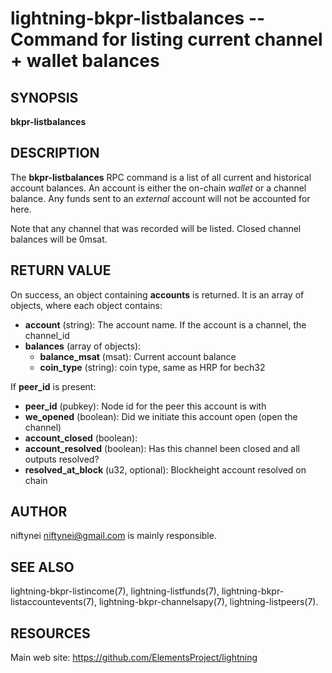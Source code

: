 lightning-bkpr-listbalances -- Command for listing current channel + wallet balances
===============================================================================

SYNOPSIS
--------

**bkpr-listbalances**

DESCRIPTION
-----------

The **bkpr-listbalances** RPC command is a list of all current and historical account balances. An account is either the on-chain *wallet* or a channel balance.
Any funds sent to an *external* account will not be accounted for here.

Note that any channel that was recorded will be listed. Closed channel balances
will be 0msat.

RETURN VALUE
------------

[comment]: # (GENERATE-FROM-SCHEMA-START)
On success, an object containing **accounts** is returned.  It is an array of objects, where each object contains:
- **account** (string): The account name. If the account is a channel, the channel_id
- **balances** (array of objects):
  - **balance_msat** (msat): Current account balance
  - **coin_type** (string): coin type, same as HRP for bech32

If **peer_id** is present:
  - **peer_id** (pubkey): Node id for the peer this account is with
  - **we_opened** (boolean): Did we initiate this account open (open the channel)
  - **account_closed** (boolean): 
  - **account_resolved** (boolean): Has this channel been closed and all outputs resolved?
  - **resolved_at_block** (u32, optional): Blockheight account resolved on chain

[comment]: # (GENERATE-FROM-SCHEMA-END)

AUTHOR
------

niftynei <niftynei@gmail.com> is mainly responsible.

SEE ALSO
--------

lightning-bkpr-listincome(7), lightning-listfunds(7),
lightning-bkpr-listaccountevents(7),
lightning-bkpr-channelsapy(7), lightning-listpeers(7).

RESOURCES
---------

Main web site: <https://github.com/ElementsProject/lightning>

[comment]: # ( SHA256STAMP:8c621971c5b42473f0299f10fad914a8d504f5f608c1a136b8726e0d5d33494b)
